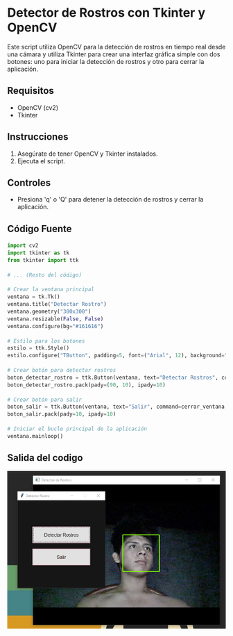# Detector de Rostros con Tkinter y OpenCV

Este script utiliza OpenCV para la detección de rostros en tiempo real desde una cámara y utiliza Tkinter para crear una interfaz gráfica simple con dos botones: uno para iniciar la detección de rostros y otro para cerrar la aplicación.

## Requisitos
- OpenCV (cv2)
- Tkinter

## Instrucciones
1. Asegúrate de tener OpenCV y Tkinter instalados.
2. Ejecuta el script.

## Controles
- Presiona 'q' o 'Q' para detener la detección de rostros y cerrar la aplicación.

## Código Fuente

```python
import cv2
import tkinter as tk
from tkinter import ttk

# ... (Resto del código)

# Crear la ventana principal
ventana = tk.Tk()
ventana.title("Detectar Rostro")
ventana.geometry("300x300")
ventana.resizable(False, False)
ventana.configure(bg="#161616")

# Estilo para los botones
estilo = ttk.Style()
estilo.configure("TButton", padding=5, font=("Arial", 12), background="#FFC0CB")

# Crear botón para detectar rostros
boton_detectar_rostro = ttk.Button(ventana, text="Detectar Rostros", command=Detectar_rostro, style="TButton", width=20)
boton_detectar_rostro.pack(pady=(90, 10), ipady=10)

# Crear botón para salir
boton_salir = ttk.Button(ventana, text="Salir", command=cerrar_ventana, style="TButton", width=20)
boton_salir.pack(pady=10, ipady=10)

# Iniciar el bucle principal de la aplicación
ventana.mainloop()
```
## Salida del codigo
![php](https://github.com/DannyCrisostomo/Detector-de-rostro/blob/d00774c8ed6152b069790109fb9255324bca5e84/Detector%20de%20rostro.png)

